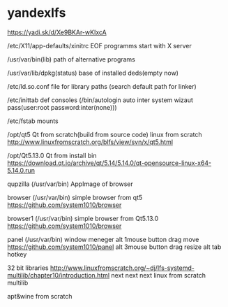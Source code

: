 # yandexlfs

https://yadi.sk/d/Xe9BKAr-wKIxcA


/etc/X11/app-defaults/xinitrc    EOF   programms start with X server


/usr/var/bin(lib) path of alternative programs     

/usr/var/lib/dpkg(status)   base of installed deds(empty now)

/etc/ld.so.conf    file for library paths (search default path for linker)

/etc/inittab     def consoles    (/bin/autologin    auto inter system wizaut pass(user:root password:inter(none)))

/etc/fstab  mounts

/opt/qt5     Qt from scratch(build from source code) linux from scratch   http://www.linuxfromscratch.org/blfs/view/svn/x/qt5.html

/opt/Qt5.13.0   Qt from install bin   https://download.qt.io/archive/qt/5.14/5.14.0/qt-opensource-linux-x64-5.14.0.run

qupzilla (/usr/var/bin)  AppImage of browser

browser  (/usr/var/bin)    simple browser  from qt5               https://github.com/system1010/browser

browser1  (/usr/var/bin)   simple browser from Qt5.13.0           https://github.com/system1010/browser

panel  (/usr/var/bin)   window meneger  alt 1mouse button drag    move      https://github.com/system1010/panel
                                        alt 3mouse button drag   resize 
                                        alt tab hotkey  

32 bit libraries   http://www.linuxfromscratch.org/~dj/lfs-systemd-multilib/chapter10/introduction.html next next next  linux from scratch multilib

apt&wine from scratch
